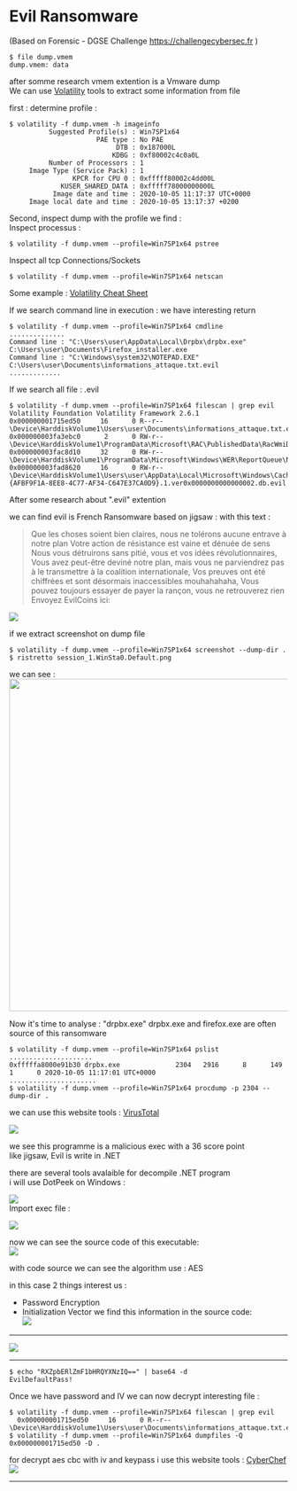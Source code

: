 # Evil Ransomware 
(Based on Forensic - DGSE Challenge https://challengecybersec.fr  )

``` 
$ file dump.vmem  
dump.vmem: data
```

after somme research vmem extention is a Vmware dump   
We can use [Volatility](https://github.com/volatilityfoundation/volatility) tools to extract some information from file    

first : determine profile : 
``` 
$ volatility -f dump.vmem -h imageinfo   
          Suggested Profile(s) : Win7SP1x64
                      PAE type : No PAE
                           DTB : 0x187000L
                          KDBG : 0xf80002c4c0a0L
          Number of Processors : 1
     Image Type (Service Pack) : 1
                KPCR for CPU 0 : 0xfffff80002c4dd00L
             KUSER_SHARED_DATA : 0xfffff78000000000L
           Image date and time : 2020-10-05 11:17:37 UTC+0000
     Image local date and time : 2020-10-05 13:17:37 +0200

```
Second, inspect dump with the profile we find :  
Inspect processus :   
``` 
$ volatility -f dump.vmem --profile=Win7SP1x64 pstree
```
Inspect all tcp Connections/Sockets
``` 
$ volatility -f dump.vmem --profile=Win7SP1x64 netscan
```
Some example : [Volatility Cheat Sheet](https://digital-forensics.sans.org/media/volatility-memory-forensics-cheat-sheet.pdf)

If we search command line in execution : we have interesting return
```
$ volatility -f dump.vmem --profile=Win7SP1x64 cmdline
..............
Command line : "C:\Users\user\AppData\Local\Drpbx\drpbx.exe" C:\Users\user\Documents\Firefox_installer.exe
Command line : "C:\Windows\system32\NOTEPAD.EXE" C:\Users\user\Documents\informations_attaque.txt.evil
.............
```
If we  search all file : .evil 
```
$ volatility -f dump.vmem --profile=Win7SP1x64 filescan | grep evil
Volatility Foundation Volatility Framework 2.6.1
0x000000001715ed50     16      0 R--r-- \Device\HarddiskVolume1\Users\user\Documents\informations_attaque.txt.evil
0x000000003fa3ebc0      2      0 RW-r-- \Device\HarddiskVolume1\ProgramData\Microsoft\RAC\PublishedData\RacWmiDatabase.sdf.evil                              
0x000000003fac8d10     32      0 RW-r-- \Device\HarddiskVolume1\ProgramData\Microsoft\Windows\WER\ReportQueue\NonCritical_Firefox_installe_d514681bfc376345742b2157ace1e72c17fd991_cab_0938b7ba\appcompat.txt.evil                                                                                                        
0x000000003fad8620     16      0 RW-r-- \Device\HarddiskVolume1\Users\user\AppData\Local\Microsoft\Windows\Caches\{AFBF9F1A-8EE8-4C77-AF34-C647E37CA0D9}.1.ver0x0000000000000002.db.evil            
```
After some research about ".evil" extention   

we can find evil is French Ransomware based on jigsaw : with this text : 
>Que les choses soient bien claires, nous ne tolérons aucune entrave à notre plan
Votre action de résistance est vaine et dénuée de sens
Nous vous détruirons sans pitié, vous et vos idées révolutionnaires,
Vous avez peut-être deviné notre plan, mais vous ne parviendrez pas à le transmettre à la coalition internationale,
Vos preuves ont été chiffrées et sont désormais inaccessibles mouhahahaha,
Vous pouvez toujours essayer de payer la rançon, vous ne retrouverez rien
Envoyez EvilCoins ici:

![](https://github.com/PierreAdams/Evil/blob/main/evil.png)

if we extract screenshot on dump file
```
$ volatility -f dump.vmem --profile=Win7SP1x64 screenshot --dump-dir .
$ ristretto session_1.WinSta0.Default.png 
```
we can see :  
<img src="https://github.com/PierreAdams/Evil/blob/main/evil2.png" width="600" />

Now it's time to analyse : "drpbx.exe"
drpbx.exe and firefox.exe are  often source of this ransomware
```
$ volatility -f dump.vmem --profile=Win7SP1x64 pslist
.....................
0xfffffa8000e91b30 drpbx.exe              2304   2916      8      149      1      0 2020-10-05 11:17:01 UTC+0000                                 
......................
$ volatility -f dump.vmem --profile=Win7SP1x64 procdump -p 2304 --dump-dir .
```
we can use this website tools : [VirusTotal](https://www.virustotal.com/gui/)   

![](https://github.com/PierreAdams/Evil/blob/main/evil3.png)

we see this programme is a malicious exec with a 36 score point   
like jigsaw, Evil is write in .NET   

there are several tools avalaible for decompile .NET program  
i will use DotPeek on Windows :     

![](https://github.com/PierreAdams/Evil/blob/main/evil4.PNG)     
Import exec file :     

![](https://github.com/PierreAdams/Evil/blob/main/evil5.PNG)

now we can see the source code of this executable:   
![](https://github.com/PierreAdams/Evil/blob/main/evil6.PNG)

with code source we can see the algorithm use : 
AES   

in this case 2 things interest us : 
 - Password Encryption 
 - Initialization Vector 
 we find this information in the source code:   
![](https://github.com/PierreAdams/Evil/blob/main/evil7.PNG)
___________________________________________
![](https://github.com/PierreAdams/Evil/blob/main/evil8.PNG)
___________________________________________


``` 
$ echo "RXZpbERlZmF1bHRQYXNzIQ==" | base64 -d 
EvilDefaultPass!
```

Once we have password and IV we can now decrypt interesting file : 
```
$ volatility -f dump.vmem --profile=Win7SP1x64 filescan | grep evil
  0x000000001715ed50     16      0 R--r-- \Device\HarddiskVolume1\Users\user\Documents\informations_attaque.txt.evil
$ volatility -f dump.vmem --profile=Win7SP1x64 dumpfiles -Q 0x000000001715ed50 -D .
```
for decrypt aes cbc with iv and keypass i use this website tools :  [CyberChef](https://gchq.github.io/CyberChef)     
![](https://github.com/PierreAdams/Evil/blob/main/evil9.png)

___________________________________________
